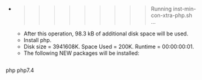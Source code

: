 * >>>>>>>>> Running inst-min-con-xtra-php.sh ...
  * After this operation, 98.3 kB of additional disk space will be used.
  * Install php.
  * Disk size = 3941608K. Space Used = 200K. Runtime = 00:00:00:01.
  * The following NEW packages will be installed:
  ```bash
php php7.4
  ```
